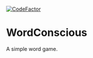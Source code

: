 [![CodeFactor](https://www.codefactor.io/repository/github/vallieremagic/wordconscious/badge/master)](https://www.codefactor.io/repository/github/vallieremagic/wordconscious/overview/master)

# WordConscious
A simple word game.
